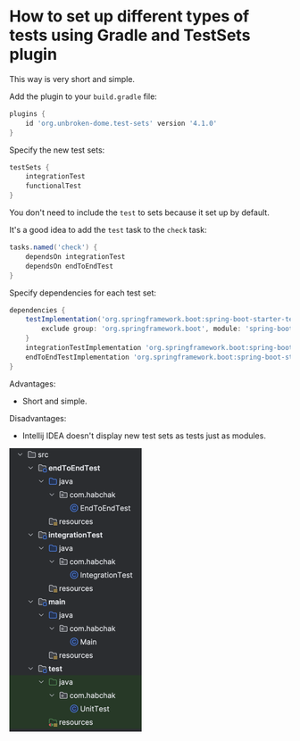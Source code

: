 # How to set up different types of tests using Gradle and TestSets plugin

This way is very short and simple.

Add the plugin to your `build.gradle` file:

```groovy
plugins {
    id 'org.unbroken-dome.test-sets' version '4.1.0'
}
```

Specify the new test sets:

```groovy
testSets {
    integrationTest
    functionalTest
}
```

You don't need to include the `test` to sets because it set up by default.

It's a good idea to add the `test` task to the `check` task:

```groovy
tasks.named('check') {
    dependsOn integrationTest
    dependsOn endToEndTest
}
```

Specify dependencies for each test set:

```groovy
dependencies {
    testImplementation('org.springframework.boot:spring-boot-starter-test') {
        exclude group: 'org.springframework.boot', module: 'spring-boot-test' //exclude from unit tests
    }
    integrationTestImplementation 'org.springframework.boot:spring-boot-starter-test'
    endToEndTestImplementation 'org.springframework.boot:spring-boot-starter-test'
}
```

Advantages:
- Short and simple.

Disadvantages:
- Intellij IDEA doesn't display new test sets as tests just as modules.

![img.png](img.png)